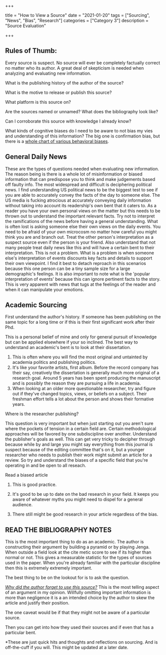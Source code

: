 +++

title = "How to View a Source"
date = "2021-01-20"
tags = ["Sourcing", "News", "Bias", "Research"]
categories = ["Category 3"]
description = "Source Evaluation"

+++

## Rules of Thumb: 

Every source is suspect. No source will ever be completely factually correct no matter who its author. A great deal of skepticism is needed when analyzing and evaluating new information. 

What is the publishing history of the author of the source? 

What is the motive to release or publish this source?

What platform is this source on?

Are the sources named or unnamed? What does the bibliography look like? 

Can I corroborate this source with knowledge I already know? 

What kinds of cognitive biases do I need to be aware to not bias my vies and understanding of this information? The big one is confirmation bias, but there is a [whole chart of various behavioral biases](https://medium.com/better-humans/cognitive-bias-cheat-sheet-55a472476b18). 

## General Daily News

These are the types of questions needed when evaluating new information. The reason being is there is a whole lot of misinformation or biased information that can predispose you to think and make judgements based off faulty info. The most widespread and difficult is deciphering political news. I find understanding US political news to be the biggest test to see if you are able to accurately convey the facts of the day to someone else. The US media is fucking atrocious at accurately conveying daily information without taking into account its readership's own bent that it caters to. As a reader you have your own personal views on the matter but this needs to be thrown out to understand the important relevant facts. Try not to interpret the ramifications of the news before having a general understanding. What is often lost is asking someone else their own views on the daily events. You need to be afraid of your own microcosm no matter how careful you might think you are and branch out. Treat the other person's interpretation as a suspect source even if the person is your friend. Also understand that not many people treat daily news like this and will have a certain bent to their interpretation. This is not a problem. What is a problem is when someone else's interpretation of events discounts key facts and details to support their own viewpoint. I find it best to detach reproach in this scenarios because this one person can be a tiny sample size for a large demographic's feelings. It is also important to note what is the 'popular interpretation of events' because this can ignore pertinent facts to the story. This is very apparent with news that tugs at the feelings of the reader and when it can manipulate your emotions. 

## Academic Sourcing  

First understand the author's history. If someone has been publishing on the same topic for a long time or if this is their first significant work after their Phd. 

This is a personal belief of mine and only for general pursuit of knowledge but can be applied elsewhere if your so inclined. The best way to understand an academic's bent is to look at their dissertation. 

1. This is often where you will find the most original and untainted by academia politics and publishing politics. 
2. It's like your favorite artists, first album. Before the record company has their say, creatively the dissertation is generally much more original of a research goal. Around 5 years has been spent producing the manuscript and is possibly the reason they are pursuing a life in academia. 
3. When looking at an older more questionable researcher, try and figure out if they've changed topics, views, or beliefs on a subject. Their freshman effort tells a lot about the person and shows their formative years. 

Where is the researcher publishing? 

This question is very important but when just starting out you aren't sure where the pockets of tension in a certain field are. Certain methodological approaches will be favored by one subdiscipline over another. Understand the publisher's goals as well. This can get very tricky to decipher through because while by and large you might say everything from this journal is suspect because of the editing committee that's on it, but a younger researcher who needs to publish their work might submit an article for a review. So try and understand the biases of a specific field that you're operating in and be open to all reseach. 

Read a biased article

1. This is good practice. 

2. It's good to be up to date on the bad research in your field. It keeps you aware of whatever myths you might need to dispel for a general audience.

3. There still might be good research in your article regardless of the bias. 

   

## READ THE BIBLIOGRAPHY NOTES 

This is the most important thing to do as an academic. The author is constructing their argument by building a pyramid or by playing Jenga. When outside a field look at the cite metic score to see if its higher than normal or not. This gives a measurable statistic for the types of sources used in the paper. When you're already familiar with the particular discipline then this is extremely extremely important. 

The best thing to be on the lookout for is to ask the question. 

<u>*Why did the author forget to use this source?*</u> This is the most telling aspect of an argument in my opinion. Willfully omitting important information is more than negligence it is a an intended choice by the author to skew the article and justify their position. 

The one caveat would be if that they might not be aware of a particular source. 

Then you can get into how they used their sources and if even that has a particular bent.  





*These are just quick hits and thoughts and reflections on sourcing. And is off-the-cuff if you will. This might be updated at a later date. 



